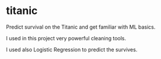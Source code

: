 # titanic
Predict survival on the Titanic and get familiar with ML basics.

I used in this project very powerful cleaning tools.

I used also Logistic Regression to predict the survives.
